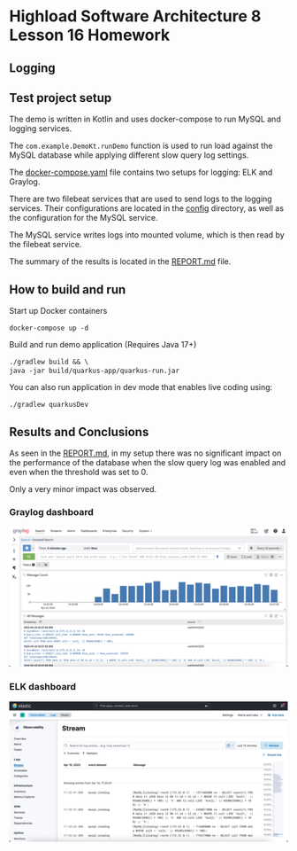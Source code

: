 # Highload Software Architecture 8 Lesson 16 Homework

Logging
---

## Test project setup

The demo is written in Kotlin and uses docker-compose to run MySQL and logging services.

The `com.example.DemoKt.runDemo` function is used to run load against the MySQL database while applying different slow query log settings.

The [docker-compose.yaml](docker-compose.yaml) file contains two setups for logging: ELK and Graylog.

There are two filebeat services that are used to send logs to the logging services. Their configurations are located in the [config](config) directory, as well as the configuration for the MySQL service.

The MySQL service writes logs into mounted volume, which is then read by the filebeat service.

The summary of the results is located in the [REPORT.md](reports/REPORT.md) file.

## How to build and run

Start up Docker containers

```shell script
docker-compose up -d
```

Build and run demo application (Requires Java 17+)

```shell script
./gradlew build && \
java -jar build/quarkus-app/quarkus-run.jar
```

You can also run application in dev mode that enables live coding using:

```shell script
./gradlew quarkusDev
```

## Results and Conclusions

As seen in the [REPORT.md](reports/REPORT.md), in my setup there was no significant impact on the performance of the database when the slow query log was enabled and even when the threshold was set to 0.

Only a very minor impact was observed.

### Graylog dashboard

![Graylog dashboard](reports/graylog.png)

### ELK dashboard

![ELK dashboard](reports/elk.png)
